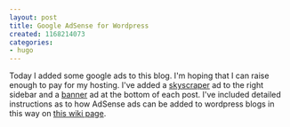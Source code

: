 ```yaml
---
layout: post
title: Google AdSense for Wordpress
created: 1168214073
categories:
- hugo
---
```

Today I added some google ads to this blog. I'm hoping that I can raise enough to pay for my hosting. I've added a <a href="https://www.google.com/adsense/skyscraper">skyscraper</a> ad to the right sidebar and a <a href="https://www.google.com/adsense/banner">banner</a> ad at the bottom of each post. I've included detailed instructions as to how AdSense ads can be added to wordpress blogs in this way on <a href="http://lorcancoyle.org/wiki/public/adsense_wordpress">this wiki page</a>.
